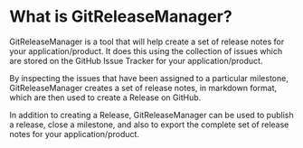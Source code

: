 # What is GitReleaseManager?

GitReleaseManager is a tool that will help create a set of release notes for your application/product.  It does this using the collection of issues which are stored on the GitHub Issue Tracker for your application/product.

By inspecting the issues that have been assigned to a particular milestone, GitReleaseManager creates a set of release notes, in markdown format, which are then used to create a Release on GitHub.

In addition to creating a Release, GitReleaseManager can be used to publish a release, close a milestone, and also to export the complete set of release notes for your application/product.